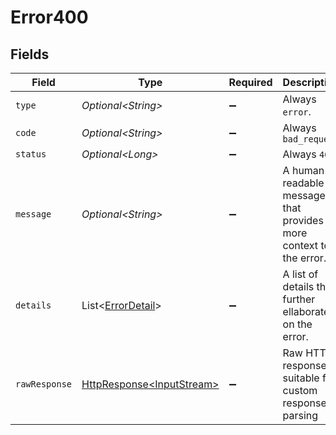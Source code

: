 # Error400


## Fields

| Field                                                                                                                          | Type                                                                                                                           | Required                                                                                                                       | Description                                                                                                                    | Example                                                                                                                        |
| ------------------------------------------------------------------------------------------------------------------------------ | ------------------------------------------------------------------------------------------------------------------------------ | ------------------------------------------------------------------------------------------------------------------------------ | ------------------------------------------------------------------------------------------------------------------------------ | ------------------------------------------------------------------------------------------------------------------------------ |
| `type`                                                                                                                         | *Optional\<String>*                                                                                                            | :heavy_minus_sign:                                                                                                             | Always `error`.                                                                                                                | error                                                                                                                          |
| `code`                                                                                                                         | *Optional\<String>*                                                                                                            | :heavy_minus_sign:                                                                                                             | Always `bad_request`                                                                                                           | bad_request                                                                                                                    |
| `status`                                                                                                                       | *Optional\<Long>*                                                                                                              | :heavy_minus_sign:                                                                                                             | Always `400`.                                                                                                                  | 400                                                                                                                            |
| `message`                                                                                                                      | *Optional\<String>*                                                                                                            | :heavy_minus_sign:                                                                                                             | A human readable message that provides more context to the error.                                                              | Request failed validation                                                                                                      |
| `details`                                                                                                                      | List\<[ErrorDetail](../../models/components/ErrorDetail.md)>                                                                   | :heavy_minus_sign:                                                                                                             | A list of details that further ellaborate on the error.                                                                        |                                                                                                                                |
| `rawResponse`                                                                                                                  | [HttpResponse\<InputStream>](https://docs.oracle.com/en/java/javase/11/docs/api/java.net.http/java/net/http/HttpResponse.html) | :heavy_minus_sign:                                                                                                             | Raw HTTP response; suitable for custom response parsing                                                                        |                                                                                                                                |